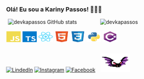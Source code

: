 ### Olá! Eu sou a Kariny Passos! 👋🏻✨

<div style="display: flex; justify-content: space-around;">
  <img src="https://github-readme-stats.vercel.app/api?username=devkapassos&show_icons=true&theme=tokyonight" alt="devkapassos GitHub stats" style="width: 48%; max-width: 400px;">
  <img src="https://github-readme-stats.vercel.app/api/top-langs/?username=devkapassos&layout=compact&theme=tokyonight" alt="devkapassos" style="width: 48%; max-width: 400px;">
</div>


<div style="display: inline_block"><br>
  <img align="center" alt="Ka-Js" height="30" width="40" src="https://raw.githubusercontent.com/devicons/devicon/master/icons/javascript/javascript-plain.svg">
  <img align="center" alt="Ka-Ts" height="30" width="40" src="https://raw.githubusercontent.com/devicons/devicon/master/icons/typescript/typescript-plain.svg">
  <img align="center" alt="Ka-React" height="30" width="40" src="https://raw.githubusercontent.com/devicons/devicon/master/icons/react/react-original.svg">
  <img align="center" alt="Ka-HTML" height="30" width="40" src="https://raw.githubusercontent.com/devicons/devicon/master/icons/html5/html5-original.svg">
  <img align="center" alt="Ka-CSS" height="30" width="40" src="https://raw.githubusercontent.com/devicons/devicon/master/icons/css3/css3-original.svg">
  <img align="center" alt="Ka-Python" height="30" width="40" src="https://raw.githubusercontent.com/devicons/devicon/master/icons/python/python-original.svg">
  <img align="center" alt="Ka-Csharp" height="30" width="40" src="https://raw.githubusercontent.com/devicons/devicon/master/icons/csharp/csharp-original.svg">
</div><br>

[![LindedIn](https://img.shields.io/badge/LinkedIn-0077B5?style=for-the-badge&logo=linkedin&logoColor=white)](https://www.linkedin.com/in/kariny-passos-38409a210/)
[![Instagram](https://img.shields.io/badge/Instagram-E4405F?style=for-the-badge&logo=instagram&logoColor=white
)](https://www.instagram.com/kaa.passos22/)
[![Facebook](https://img.shields.io/badge/Facebook-1877F2?style=for-the-badge&logo=facebook&logoColor=white
)](https://web.facebook.com/integra.hellsing.1213/)
<img src="bat.png" style="width: 80px; height: 50px; margin-left: 10px; align-self: flex-end;" >
